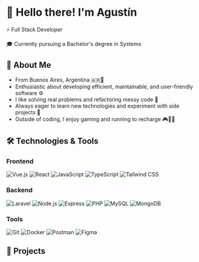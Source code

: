 # 👋 Hello there! I'm Agustín 

⚡ Full Stack Developer

🎓 Currently pursuing a Bachelor's degree in Systems  



## 🤖 About Me 

- From Buenos Aires, Argentina 🇦🇷📍  
- Enthusiastic about developing efficient, maintainable, and user-friendly software ⚙️  
- I like solving real problems and refactoring messy code 🧹  
- Always eager to learn new technologies and experiment with side projects 🚀  
- Outside of coding, I enjoy gaming and running to recharge 🎮🏃‍♂️



## 🛠️ Technologies & Tools

### Frontend
![Vue.js](https://img.shields.io/badge/-Vue.js-42b883?style=flat-square&logo=vue.js&logoColor=white)
![React](https://img.shields.io/badge/-React-61dafb?style=flat-square&logo=react&logoColor=black)
![JavaScript](https://img.shields.io/badge/-JavaScript-F0DB4F?style=flat-square&logo=javascript&logoColor=black)
![TypeScript](https://img.shields.io/badge/-TypeScript-007acc?style=flat-square&logo=typescript&logoColor=white)
![Tailwind CSS](https://img.shields.io/badge/-Tailwind_CSS-38b2ac?style=flat-square&logo=tailwind-css&logoColor=white)

### Backend
![Laravel](https://img.shields.io/badge/-Laravel-f05340?style=flat-square&logo=laravel&logoColor=white)
![Node.js](https://img.shields.io/badge/-Node.js-43853d?style=flat-square&logo=node.js&logoColor=white)
![Express](https://img.shields.io/badge/-Express.js-000000?style=flat-square&logo=express&logoColor=white)
![PHP](https://img.shields.io/badge/-PHP-787cb5?style=flat-square&logo=php&logoColor=white)
![MySQL](https://img.shields.io/badge/-MySQL-005c87?style=flat-square&logo=mysql&logoColor=white)
![MongoDB](https://img.shields.io/badge/-MongoDB-589636?style=flat-square&logo=mongodb&logoColor=white)

### Tools
![Git](https://img.shields.io/badge/-Git-f05032?style=flat-square&logo=git&logoColor=white)
![Docker](https://img.shields.io/badge/-Docker-2496ed?style=flat-square&logo=docker&logoColor=white)
![Postman](https://img.shields.io/badge/-Postman-ff6c37?style=flat-square&logo=postman&logoColor=white)
![Figma](https://img.shields.io/badge/-Figma-f24e1e?style=flat-square&logo=figma&logoColor=white)


## 🚀 Projects


